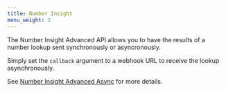 ```yaml
---
title: Number Insight
menu_weight: 2
---
```


The Number Insight Advanced API allows you to have the results of a number lookup sent synchronously or asyncronously.

Simply set the `callback` argument to a webhook URL to receive the lookup asynchronously.

See [Number Insight Advanced Async](/number-insight/building-blocks/number-insight-advanced-async) for more details.
